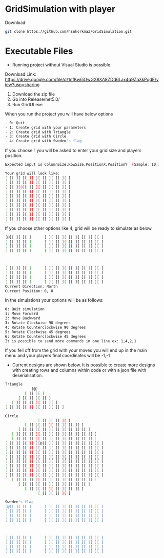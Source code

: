 # GridSimulation with player

Download

```sh
git clone https://github.com/hsnkorkmaz/GridSimulation.git
```
# Executable Files
- Running project without Visual Studio is possible.

Download Link: 
https://drive.google.com/file/d/1nfKw6iOwGX8XA8ZDd6Lax4q9ZaXkPqdE/view?usp=sharing

1. Download the zip file
2. Go into Release/net5.0/
3. Run GridUI.exe

When you run the project you will have below options
```sh
- 0: Quit
- 1: Create grid with your parameters
- 2: Create grid with Triangle
- 3: Create grid with Circle
- 4: Create grid with Sweden's flag
```
If you choose 1 you will be asked to enter your grid size and players position.
```sh
Expected input is ColumnSize,RowSize,PositionX,PositionY  (Sample: 10,10,2,2)

Your grid will look like:
[ ][ ][ ][ ][ ][ ][ ][ ][ ][ ]
[ ][ ][ ][ ][ ][ ][ ][ ][ ][ ]
[ ][ ][@][ ][ ][ ][ ][ ][ ][ ]
[ ][ ][ ][ ][ ][ ][ ][ ][ ][ ]
[ ][ ][ ][ ][ ][ ][ ][ ][ ][ ]
[ ][ ][ ][ ][ ][ ][ ][ ][ ][ ]
[ ][ ][ ][ ][ ][ ][ ][ ][ ][ ]
[ ][ ][ ][ ][ ][ ][ ][ ][ ][ ]
[ ][ ][ ][ ][ ][ ][ ][ ][ ][ ]
[ ][ ][ ][ ][ ][ ][ ][ ][ ][ ]
```
If you choose other options like 4, grid will be ready to simulate as below
```sh
[@][ ][ ][ ]      [ ][ ][ ][ ][ ][ ][ ][ ][ ]
[ ][ ][ ][ ]      [ ][ ][ ][ ][ ][ ][ ][ ][ ]
[ ][ ][ ][ ]      [ ][ ][ ][ ][ ][ ][ ][ ][ ]
[ ][ ][ ][ ]      [ ][ ][ ][ ][ ][ ][ ][ ][ ]



[ ][ ][ ][ ]      [ ][ ][ ][ ][ ][ ][ ][ ][ ]
[ ][ ][ ][ ]      [ ][ ][ ][ ][ ][ ][ ][ ][ ]
[ ][ ][ ][ ]      [ ][ ][ ][ ][ ][ ][ ][ ][ ]
[ ][ ][ ][ ]      [ ][ ][ ][ ][ ][ ][ ][ ][ ]
Current Direction: North
Current Position: 0, 0
```
In the simulations your options will be as follows:
```sh
0: Quit simulation
1: Move Forward
2: Move Backward
3: Rotate Clockwise 90 degrees
4: Rotate Counterclockwise 90 degrees
5: Rotate Clockwise 45 degrees
6: Rotate Counterclockwise 45 degrees
It is possible to send more commands in one line ex: 1,4,2,1
```

If you fell off from the grid with your moves you will end up in the main menu and your players final coordinates will be -1,-1

- Current designs are shown below. It is possible to create more designs with creating rows and columns within code or with a json file with deserialisation.
```sh
Triangle
            [@]
         [ ][ ][ ]
      [ ][ ][ ][ ][ ]
   [ ][ ][ ][ ][ ][ ][ ]
[ ][ ][ ][ ][ ][ ][ ][ ][ ]

Circle
               [ ][ ][ ][ ][ ]
         [ ][ ][ ][ ][ ][ ][ ][ ][ ]
      [ ][ ][ ][ ][ ][ ][ ][ ][ ][ ][ ]
   [ ][ ][ ][ ][ ][ ][ ][ ][ ][ ][ ][ ][ ]
   [ ][ ][ ][ ][ ][ ][ ][ ][ ][ ][ ][ ][ ]
[ ][ ][ ][ ][ ][@][ ][ ][ ][ ][ ][ ][ ][ ][ ]
[ ][ ][ ][ ][ ][ ][ ][ ][ ][ ][ ][ ][ ][ ][ ]
[ ][ ][ ][ ][ ][ ][ ][ ][ ][ ][ ][ ][ ][ ][ ]
[ ][ ][ ][ ][ ][ ][ ][ ][ ][ ][ ][ ][ ][ ][ ]
[ ][ ][ ][ ][ ][ ][ ][ ][ ][ ][ ][ ][ ][ ][ ]
[ ][ ][ ][ ][ ][ ][ ][ ][ ][ ][ ][ ][ ][ ][ ]
[ ][ ][ ][ ][ ][ ][ ][ ][ ][ ][ ][ ][ ][ ][ ]
[ ][ ][ ][ ][ ][ ][ ][ ][ ][ ][ ][ ][ ][ ][ ]
   [ ][ ][ ][ ][ ][ ][ ][ ][ ][ ][ ][ ][ ]
      [ ][ ][ ][ ][ ][ ][ ][ ][ ][ ][ ]
         [ ][ ][ ][ ][ ][ ][ ][ ][ ]
               [ ][ ][ ][ ][ ]

Sweden's flag
[@][ ][ ][ ]      [ ][ ][ ][ ][ ][ ][ ][ ][ ]
[ ][ ][ ][ ]      [ ][ ][ ][ ][ ][ ][ ][ ][ ]
[ ][ ][ ][ ]      [ ][ ][ ][ ][ ][ ][ ][ ][ ]
[ ][ ][ ][ ]      [ ][ ][ ][ ][ ][ ][ ][ ][ ]



[ ][ ][ ][ ]      [ ][ ][ ][ ][ ][ ][ ][ ][ ]
[ ][ ][ ][ ]      [ ][ ][ ][ ][ ][ ][ ][ ][ ]
[ ][ ][ ][ ]      [ ][ ][ ][ ][ ][ ][ ][ ][ ]
[ ][ ][ ][ ]      [ ][ ][ ][ ][ ][ ][ ][ ][ ]
```
